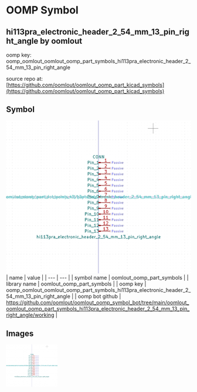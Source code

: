 # OOMP Symbol  
## hi113pra_electronic_header_2_54_mm_13_pin_right_angle  by oomlout  
  
oomp key: oomp_oomlout_oomlout_oomp_part_symbols_hi113pra_electronic_header_2_54_mm_13_pin_right_angle  
  
source repo at: [https://github.com/oomlout/oomlout_oomp_part_kicad_symbols](https://github.com/oomlout/oomlout_oomp_part_kicad_symbols)  
## Symbol  
  
[![working.png](working_600.png)](working.png)  
| name | value | 
| --- | --- | 
| symbol name | oomlout_oomp_part_symbols | 
| library name | oomlout_oomp_part_symbols | 
| oomp key | oomp_oomlout_oomlout_oomp_part_symbols_hi113pra_electronic_header_2_54_mm_13_pin_right_angle | 
| oomp bot github | https://github.com/oomlout/oomlout_oomp_symbol_bot/tree/main/oomlout_oomlout_oomp_part_symbols_hi113pra_electronic_header_2_54_mm_13_pin_right_angle/working | 
## Images  
  
[![working.png](working_140.png)](working.png)  
